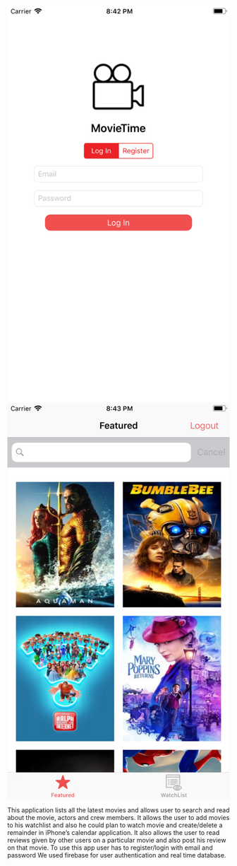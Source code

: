 ![Screenshot 1](screenshots/1.png)
![Screenshot 2](screenshots/2.png)

This application lists all the latest movies and allows user to search and read about the movie, actors and crew members. It allows the user to add movies to his watchlist and also he could plan to watch movie and create/delete a remainder in iPhone’s calendar application.
It also allows the user to read reviews given by other users on a particular movie and also post his review on that movie.
To use this app user has to register/login with email and password
We used firebase for user authentication and real time database.
